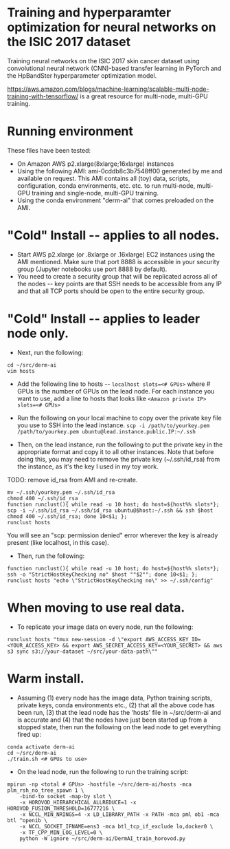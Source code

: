# Training and hyperparamter optimization for neural networks on the ISIC 2017 dataset

Training neural networks on the ISIC 2017 skin cancer dataset using convolutional neural network (CNN)-based transfer learning in PyTorch and the HpBandSter hyperparameter optimization model. 

https://aws.amazon.com/blogs/machine-learning/scalable-multi-node-training-with-tensorflow/ is a great resource for multi-node, multi-GPU training.

# Running environment
These files have been tested:
 - On Amazon AWS p2.xlarge(8xlarge;16xlarge) instances
 - Using the following AMI: ami-0cddb8c3b7548ff00 generated by me and available on request. This AMI contains all (toy) data, scripts, configuration, conda environments, etc. etc. to run multi-node, multi-GPU training and single-node, multi-GPU training. 
 - Using the conda environment "derm-ai" that comes preloaded on the AMI.
 
 # "Cold" Install -- applies to all nodes.
 - Start AWS p2.xlarge (or .8xlarge or .16xlarge) EC2 instances using the AMI mentioned. Make sure that port 8888 is accessible in your security group (Jupyter notebooks use port 8888 by default). 
 - You need to create a security group that will be replicated across all of the nodes -- key points are that SSH needs to be accessible from any IP and that all TCP ports should be open to the entire security group.

 # "Cold" Install -- applies to leader node only.
- Next, run the following:
```
cd ~/src/derm-ai
vim hosts
```
- Add the following line to hosts -- ```localhost slots=<# GPUs>``` where # GPUs is the number of GPUs on the lead node. For each instance you want to use, add a line to hosts that looks like ```<Amazon private IP> slots=<# GPUs>```

- Run the following on your local machine to copy over the private key file you use to SSH into the lead instance. 
```scp -i /path/to/yourkey.pem /path/to/yourkey.pem ubuntu@lead.instance.public.IP:~/.ssh```

- Then, on the lead instance, run the following to put the private key in the appropriate format and copy it to all other instances. Note that before doing this, you may need to remove the private key (~/.ssh/id_rsa) from the instance, as it's the key I used in my toy work. 

TODO: remove id_rsa from AMI and re-create.

```
mv ~/.ssh/yourkey.pem ~/.ssh/id_rsa
chmod 400 ~/.ssh/id_rsa
function runclust(){ while read -u 10 host; do host=${host%% slots*}; scp -i ~/.ssh/id_rsa ~/.ssh/id_rsa ubuntu@$host:~/.ssh && ssh $host chmod 400 ~/.ssh/id_rsa; done 10<$1; };
runclust hosts
```
You will see an "scp: permission denied" error wherever the key is already present (like localhost, in this case).

- Then, run the following: 
```
function runclust(){ while read -u 10 host; do host=${host%% slots*}; ssh -o "StrictHostKeyChecking no" $host ""$2""; done 10<$1; };
runclust hosts "echo \"StrictHostKeyChecking no\" >> ~/.ssh/config"
```

# When moving to use real data.
- To replicate your image data on every node, run the following:
```
runclust hosts "tmux new-session -d \"export AWS_ACCESS_KEY_ID=<YOUR_ACCESS_KEY> && export AWS_SECRET_ACCESS_KEY=<YOUR_SECRET> && aws s3 sync s3://your-dataset ~/src/your-data-path\""
```

# Warm install.
- Assuming (1) every node has the image data, Python training scripts, private keys, conda environments etc., (2) that all the above code has been run, (3) that the lead node has the 'hosts' file in ~/src/derm-ai and is accurate and (4) that the nodes have just been started up from a stopped state, then run the following on the lead node to get everything fired up:
```
conda activate derm-ai
cd ~/src/derm-ai
./train.sh <# GPUs to use>
```

- On the lead node, run the following to run the training script:
```
mpirun -np <total # GPUs> -hostfile ~/src/derm-ai/hosts -mca plm_rsh_no_tree_spawn 1 \
	-bind-to socket -map-by slot \
	-x HOROVOD_HIERARCHICAL_ALLREDUCE=1 -x HOROVOD_FUSION_THRESHOLD=16777216 \
	-x NCCL_MIN_NRINGS=4 -x LD_LIBRARY_PATH -x PATH -mca pml ob1 -mca btl ^openib \
	-x NCCL_SOCKET_IFNAME=ens3 -mca btl_tcp_if_exclude lo,docker0 \
	-x TF_CPP_MIN_LOG_LEVEL=0 \
	python -W ignore ~/src/derm-ai/DermAI_train_horovod.py
